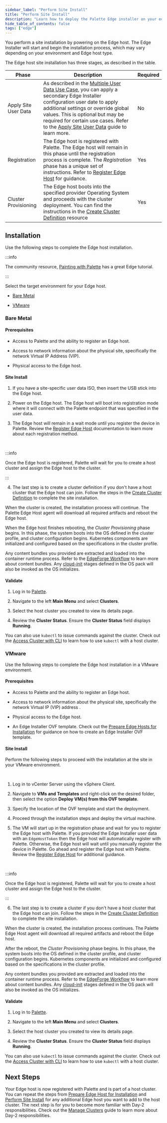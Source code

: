 ```yaml
---
sidebar_label: "Perform Site Install"
title: "Perform Site Install"
description: "Learn how to deploy the Palette Edge installer on your edge hosts "
hide_table_of_contents: false
tags: ["edge"]
---
```


You perform a site installation by powering on the Edge host. The Edge Installer will start and begin the installation
process, which may vary depending on your environment and Edge host type.

The Edge host site installation has three stages, as described in the table.

| Phase                | Description                                                                                                                                                                                                                                                                                                                                                                                    | Required |
| -------------------- | ---------------------------------------------------------------------------------------------------------------------------------------------------------------------------------------------------------------------------------------------------------------------------------------------------------------------------------------------------------------------------------------------- | -------- |
| Apply Site User Data | As described in the [Multiple User Data Use Case](../../edgeforge-workflow/prepare-user-data.md#multiple-user-data-use-case), you can apply a secondary Edge Installer configuration user date to apply additional settings or override global values. This is optional but may be required for certain use cases. Refer to the [Apply Site User Data](site-user-data.md) guide to learn more. | No       |
| Registration         | The Edge host is registered with Palette. The Edge host will remain in this phase until the registration process is complete. The _Registration_ phase has a unique set of instructions. Refer to [Register Edge Host](edge-host-registration.md) for guidance.                                                                                                                                | Yes      |
| Cluster Provisioning | The Edge host boots into the specified provider Operating System and proceeds with the cluster deployment. You can find the instructions in the [Create Cluster Definition](cluster-deployment.md) resource                                                                                                                                                                                    | Yes      |

## Installation

Use the following steps to complete the Edge host installation.

:::info

The community resource, [Painting with Palette](https://www.paintingwithpalette.com/tutorials/) has a great Edge
tutorial.

:::

Select the target environment for your Edge host.

- [Bare Metal](#bare-metal)

- [VMware](#vmware)

### Bare Metal

#### Prerequisites

- Access to Palette and the ability to register an Edge host.

- Access to network information about the physical site, specifically the network Virtual IP Address (VIP).

- Physical access to the Edge host.

#### Site Install

1. If you have a site-specific user data ISO, then insert the USB stick into the Edge host.

2. Power on the Edge host. The Edge host will boot into registration mode where it will connect with the Palette
   endpoint that was specified in the user data.

3. The Edge host will remain in a wait mode until you register the device in Palette. Review the
   [Register Edge Host](edge-host-registration.md) documentation to learn more about each registration method.

   <br />

:::info

Once the Edge host is registered, Palette will wait for you to create a host cluster and assign the Edge host to the
cluster.

:::

4. The last step is to create a cluster definition if you don't have a host cluster that the Edge host can join. Follow
   the steps in the [Create Cluster Definition](cluster-deployment.md) to complete the site installation.

When the cluster is created, the installation process will continue. The Palette Edge Host agent will download all
required artifacts and reboot the Edge host.

When the Edge host finishes rebooting, the _Cluster Provisioning_ phase begins. In this phase, the system boots into the
OS defined in the cluster profile, and cluster configuration begins. Kubernetes components are initialized and
configured based on the specifications in the cluster profile.

Any content bundles you provided are extracted and loaded into the container runtime process. Refer to the
[EdgeForge Workflow](../../edgeforge-workflow/edgeforge-workflow.md) to learn more about content bundles. Any
[cloud-init](../../edge-configuration/cloud-init.md) stages defined in the OS pack will also be invoked as the OS
initializes.

#### Validate

1. Log in to [Palette](https://console.spectrocloud.com).

2. Navigate to the left **Main Menu** and select **Clusters**.

3. Select the host cluster you created to view its details page.

4. Review the **Cluster Status**. Ensure the **Cluster Status** field displays **Running**.

You can also use `kubectl` to issue commands against the cluster. Check out the
[Access Cluster with CLI](../../../cluster-management/palette-webctl.md#access-cluster-with-cli) to learn how to use
`kubectl` with a host cluster.

### VMware

Use the following steps to complete the Edge host installation in a VMware environment.

#### Prerequisites

- Access to Palette and the ability to register an Edge host.

- Access to network information about the physical site, specifically the network Virtual IP (VIP) address .

- Physical access to the Edge host.

- An Edge Installer OVF template. Check out the [Prepare Edge Hosts for Installation](../stage.md) for guidance on how
  to create an Edge Installer OVF template.

#### Site Install

Perform the following steps to proceed with the installation at the site in your VMware environment.

<br />

1. Log in to vCenter Server using the vSphere Client.

2. Navigate to **VMs and Templates** and right-click on the desired folder, then select the option **Deploy VM(s) from
   this OVF template**.

3. Specify the location of the OVF template and start the deployment.

4. Proceed through the installation steps and deploy the virtual machine.

5. The VM will start up in the registration phase and wait for you to register the Edge host with Palette. If you
   provided the Edge Installer user data with an `EdgeHostToken` then the Edge host will automatically register with
   Palette. Otherwise, the Edge host will wait until you manually register the device in Palette. Go ahead and register
   the Edge host with Palette. Review the [Register Edge Host](edge-host-registration.md) for additional guidance.

   <br />

:::info

Once the Edge host is registered, Palette will wait for you to create a host cluster and assign the Edge host to the
cluster.

:::

6. The last step is to create a cluster if you don't have a host cluster that the Edge host can join. Follow the steps
   in the [Create Cluster Definition](cluster-deployment.md) to complete the site installation.

When the cluster is created, the installation process continues. The Palette Edge Host agent will download all required
artifacts and reboot the Edge host.

After the reboot, the _Cluster Provisioning_ phase begins. In this phase, the system boots into the OS defined in the
cluster profile, and cluster configuration begins. Kubernetes components are initialized and configured based on the
specifications in the cluster profile.

Any content bundles you provided are extracted and loaded into the container runtime process. Refer to the
[EdgeForge Workflow](../../edgeforge-workflow/edgeforge-workflow.md) to learn more about content bundles. Any
[cloud-init](../../edge-configuration/cloud-init.md) stages defined in the OS pack will also be invoked as the OS
initializes.

#### Validate

1. Log in to [Palette](https://console.spectrocloud.com).

2. Navigate to the left **Main Menu** and select **Clusters**.

3. Select the host cluster you created to view its details page.

4. Review the **Cluster Status**. Ensure the **Cluster Status** field displays **Running**.

You can also use `kubectl` to issue commands against the cluster. Check out the
[Access Cluster with CLI](../../../cluster-management/palette-webctl.md) to learn how to use `kubectl` with a host
cluster.

## Next Steps

Your Edge host is now registered with Palette and is part of a host cluster. You can repeat the steps from
[Prepare Edge Host for Installation](../stage.md) and [Perform Site Install](./site-installation.md) for any additional
Edge host you want to add to the host cluster. The next step is for you to become more familiar with Day-2
responsibilities. Check out the [Manage Clusters](../../../cluster-management/cluster-management.md) guide to learn more
about Day-2 responsibilities.

